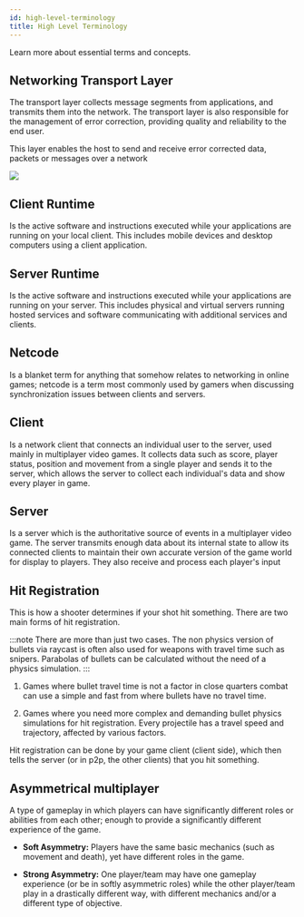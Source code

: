 ```yaml
---
id: high-level-terminology
title: High Level Terminology
---
```


Learn more about essential terms and concepts.

## Networking Transport Layer

The transport layer collects message segments from applications, and transmits them into the network. The transport layer is also responsible for the management of error correction, providing quality and reliability to the end user.

This layer enables the host to send and receive error corrected data, packets or messages over a network 

![](/img/networking-transport.png)

## Client Runtime

Is the active software and instructions executed while your applications are running on your local client. This includes mobile devices and desktop computers using a client application.

## Server Runtime

Is the active software and instructions executed while your applications are running on your server. This includes physical and virtual servers running hosted services and software communicating with additional services and clients.

## Netcode

Is a blanket term for anything that somehow relates to networking in online games; netcode is a term most commonly used by gamers when discussing synchronization issues between clients and servers.

##  Client 

Is a network client that connects an individual user to the server, used mainly in multiplayer video games. It collects data such as score, player status, position and movement from a single player and sends it to the  server, which allows the server to collect each individual's data and show every player in game.

##  Server 

Is a server which is the authoritative source of events in a multiplayer video game. The server transmits enough data about its internal state to allow its connected clients to maintain their own accurate version of the game world for display to players. They also receive and process each player's input

## Hit Registration

This is how a shooter determines if your shot hit something. There are two main forms of hit registration.

:::note
There are more than just two cases. The non physics version of bullets via raycast is often also used for weapons with travel time such as snipers. Parabolas of bullets can be calculated without the need of a physics simulation.
:::

1. Games where bullet travel time is not a factor in close quarters combat can use a simple and fast from where bullets have no travel time. 

1. Games where you need more complex and demanding bullet physics simulations for hit registration. Every projectile has a travel speed and trajectory, affected by various factors.

Hit registration can be done by your game client (client side), which then tells the server (or in p2p, the other clients) that you hit something. 

## Asymmetrical multiplayer

A type of gameplay in which players can have significantly different roles or abilities from each other; enough to provide a significantly different experience of the game. 

- **Soft Asymmetry:** Players have the same basic mechanics (such as movement and death), yet have different roles in the game.

- **Strong Asymmetry:** One player/team may have one gameplay experience (or be in softly asymmetric roles) while the other player/team play in a drastically different way, with different mechanics and/or a different type of objective.
